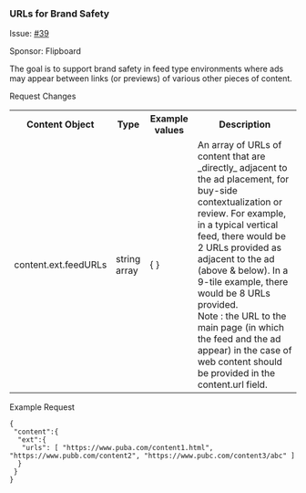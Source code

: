 ### URLs for Brand Safety

Issue: [#39](https://github.com/InteractiveAdvertisingBureau/openrtb/issues/39)

Sponsor: Flipboard

The goal is to support brand safety in feed type environments where ads may appear between links (or previews) of various other pieces of content.

Request Changes

<table>
 <tr>
  <th>Content Object</th>
  <th>Type</th>
  <th>Example values</th>
  <th>Description</th>
 </tr>
 <tr>
  <td>content.ext.feedURLs</td>
  <td>string array</td>
  <td>{ }</td>
  <td>An array of URLs of content that are _directly_ adjacent to the ad placement, for buy-side contextualization or review. For example, in a typical vertical feed, there would be 2 URLs provided as adjacent to the ad (above & below). In a 9-tile example, there would be 8 URLs provided. </br> 
   Note : the URL to the main page (in which the feed and the ad appear) in the case of web content should be provided in the content.url field.</td>
 </tr>
</table>

Example Request

```
{
 "content":{
  "ext":{
   "urls": [ "https://www.puba.com/content1.html", "https://www.pubb.com/content2", "https://www.pubc.com/content3/abc" ]
  }
 }
}
```
